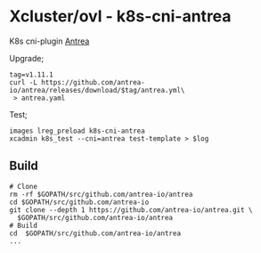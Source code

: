 # Xcluster/ovl - k8s-cni-antrea

K8s cni-plugin [Antrea](https://github.com/antrea-io/antrea)

Upgrade;
```
tag=v1.11.1
curl -L https://github.com/antrea-io/antrea/releases/download/$tag/antrea.yml\
 > antrea.yaml
```

Test;
```
images lreg_preload k8s-cni-antrea
xcadmin k8s_test --cni=antrea test-template > $log
```


## Build

```
# Clone
rm -rf $GOPATH/src/github.com/antrea-io/antrea
cd $GOPATH/src/github.com/antrea-io
git clone --depth 1 https://github.com/antrea-io/antrea.git \
  $GOPATH/src/github.com/antrea-io/antrea
# Build
cd  $GOPATH/src/github.com/antrea-io/antrea
...
```